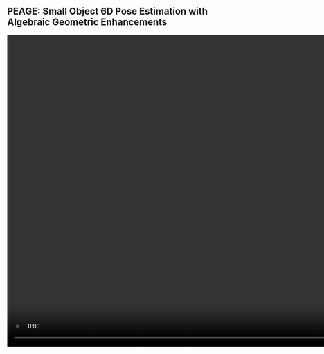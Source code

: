 ## PEAGE: Small Object 6D Pose Estimation with Algebraic Geometric Enhancements
<video src="https://www.youtube.com/watch?v=3QeHN82fanY" controls autoplay width="1280" height="720"></video>
